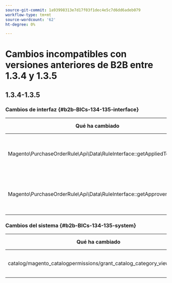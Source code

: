 ```yaml
---
source-git-commit: 1a93998313e7d17f03f1dec4e5c7d6dd6adeb079
workflow-type: tm+mt
source-wordcount: '62'
ht-degree: 0%

---
```

# Cambios incompatibles con versiones anteriores de B2B entre 1.3.4 y 1.3.5

## 1.3.4-1.3.5

### Cambios de interfaz {#b2b-BICs-134-135-interface}

| Qué ha cambiado | Cómo ha cambiado |
| --- | --- |
| Magento\PurchaseOrderRule\Api\Data\RuleInterface::getAppliedToRoleIds | [público] El método devuelve la escritura cambiada. |
| Magento\PurchaseOrderRule\Api\Data\RuleInterface::getApproverRoleIds | [público] El método devuelve la escritura cambiada. |

### Cambios del sistema {#b2b-BICs-134-135-system}

| Qué ha cambiado | Cómo ha cambiado |
| --- | --- |
| catalog/magento\_catalogpermissions/grant\_catalog\_category\_view\_groups | Se ha añadido un nodo de campo |
